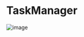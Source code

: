 # TaskManager

![image](https://github.com/deepanshu2711/TaskManager/assets/76242952/86c0a2c0-8d12-40c7-a9e5-b1f596d41cfe)
